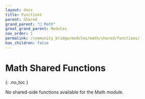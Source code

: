 ```yaml
---
layout: docs
title: Functions
parent: Shared
grand_parent: "🔢 Math"
great_grand_parent: Modules
nav_order: 1
permalink: /community_bridge/modules/math/shared/functions/
has_children: false
---
```


# Math Shared Functions
{: .no_toc }

No shared-side functions available for the Math module.
